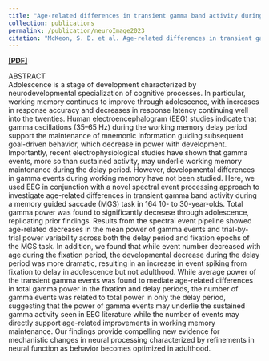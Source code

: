 ```yaml
---
title: "Age-related differences in transient gamma band activity during working memory maintenance through adolescence"
collection: publications
permalink: /publication/neuroImage2023
citation: "McKeon, S. D. et al. Age-related differences in transient gamma band activity during working memory maintenance through adolescence. NeuroImage 120112 (2023) doi:10.1016/j.neuroimage.2023.120112"
---
```

[<b>[PDF]</b>](https://shanemckeon.github.io/files/neuroimagePub.pdf)

ABSTRACT  
Adolescence is a stage of development characterized by neurodevelopmental specialization of cognitive processes. In particular, working memory continues to improve through adolescence, with increases in response accuracy and decreases in response latency continuing well into the twenties. Human electroencephalogram (EEG) studies indicate that gamma oscillations (35–65 Hz) during the working memory delay period support the maintenance of mnemonic information guiding subsequent goal-driven behavior, which decrease in power with development. Importantly, recent electrophysiological studies have shown that gamma events, more so than sustained activity, may underlie working memory maintenance during the delay period. However, developmental differences in gamma events during working memory have not been studied. Here, we used EEG in conjunction with a novel spectral event processing approach to investigate age-related differences in transient gamma band activity during a memory guided saccade (MGS) task in 164 10- to 30-year-olds. Total gamma power was found to significantly decrease through adolescence, replicating prior findings. Results from the spectral event pipeline showed age-related decreases in the mean power of gamma events and trial-by-trial power variability across both the delay period and fixation epochs of the MGS task. In addition, we found that while event number decreased with age during the fixation period, the developmental decrease during the delay period was more dramatic, resulting in an increase in event spiking from fixation to delay in adolescence but not adulthood. While average power of the transient gamma events was found to mediate age-related differences in total gamma power in the fixation and delay periods, the number of gamma events was related to total power in only the delay period, suggesting that the power of gamma events may underlie the sustained gamma activity seen in EEG literature while the number of events may directly support age-related improvements in working memory maintenance. Our findings provide compelling new evidence for mechanistic changes in neural processing characterized by refinements in neural function as behavior becomes optimized in adulthood.
